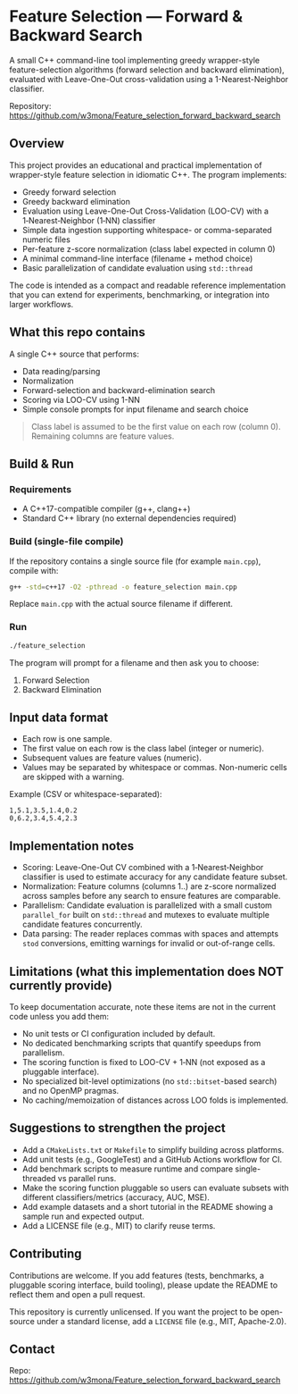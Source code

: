 
# Feature Selection — Forward & Backward Search

A small C++ command-line tool implementing greedy wrapper-style feature-selection algorithms (forward selection and backward elimination), evaluated with Leave-One-Out cross-validation using a 1-Nearest-Neighbor classifier.

Repository: https://github.com/w3mona/Feature_selection_forward_backward_search

## Overview

This project provides an educational and practical implementation of wrapper-style feature selection in idiomatic C++. The program implements:

- Greedy forward selection
- Greedy backward elimination
- Evaluation using Leave-One-Out Cross-Validation (LOO-CV) with a 1‑Nearest‑Neighbor (1‑NN) classifier
- Simple data ingestion supporting whitespace- or comma-separated numeric files
- Per-feature z-score normalization (class label expected in column 0)
- A minimal command-line interface (filename + method choice)
- Basic parallelization of candidate evaluation using `std::thread`

The code is intended as a compact and readable reference implementation that you can extend for experiments, benchmarking, or integration into larger workflows.

## What this repo contains

A single C++ source that performs:
- Data reading/parsing
- Normalization
- Forward-selection and backward-elimination search
- Scoring via LOO-CV using 1-NN
- Simple console prompts for input filename and search choice

> Class label is assumed to be the first value on each row (column 0). Remaining columns are feature values.

## Build & Run

### Requirements
- A C++17-compatible compiler (g++, clang++)
- Standard C++ library (no external dependencies required)

### Build (single-file compile)
If the repository contains a single source file (for example `main.cpp`), compile with:

```bash
g++ -std=c++17 -O2 -pthread -o feature_selection main.cpp
```

Replace `main.cpp` with the actual source filename if different.

### Run

```bash
./feature_selection
```

The program will prompt for a filename and then ask you to choose:
1. Forward Selection
2. Backward Elimination

## Input data format

- Each row is one sample.
- The first value on each row is the class label (integer or numeric).
- Subsequent values are feature values (numeric).
- Values may be separated by whitespace or commas. Non-numeric cells are skipped with a warning.

Example (CSV or whitespace-separated):

```
1,5.1,3.5,1.4,0.2
0,6.2,3.4,5.4,2.3
```

## Implementation notes

- Scoring: Leave-One-Out CV combined with a 1‑Nearest‑Neighbor classifier is used to estimate accuracy for any candidate feature subset.
- Normalization: Feature columns (columns 1..) are z-score normalized across samples before any search to ensure features are comparable.
- Parallelism: Candidate evaluation is parallelized with a small custom `parallel_for` built on `std::thread` and mutexes to evaluate multiple candidate features concurrently.
- Data parsing: The reader replaces commas with spaces and attempts `stod` conversions, emitting warnings for invalid or out-of-range cells.

## Limitations (what this implementation does NOT currently provide)

To keep documentation accurate, note these items are not in the current code unless you add them:

- No unit tests or CI configuration included by default.
- No dedicated benchmarking scripts that quantify speedups from parallelism.
- The scoring function is fixed to LOO-CV + 1‑NN (not exposed as a pluggable interface).
- No specialized bit-level optimizations (no `std::bitset`-based search) and no OpenMP pragmas.
- No caching/memoization of distances across LOO folds is implemented.

## Suggestions to strengthen the project

- Add a `CMakeLists.txt` or `Makefile` to simplify building across platforms.
- Add unit tests (e.g., GoogleTest) and a GitHub Actions workflow for CI.
- Add benchmark scripts to measure runtime and compare single-threaded vs parallel runs.
- Make the scoring function pluggable so users can evaluate subsets with different classifiers/metrics (accuracy, AUC, MSE).
- Add example datasets and a short tutorial in the README showing a sample run and expected output.
- Add a LICENSE file (e.g., MIT) to clarify reuse terms.

## Contributing

Contributions are welcome. If you add features (tests, benchmarks, a pluggable scoring interface, build tooling), please update the README to reflect them and open a pull request.



This repository is currently unlicensed. If you want the project to be open-source under a standard license, add a `LICENSE` file (e.g., MIT, Apache-2.0).

## Contact

Repo: https://github.com/w3mona/Feature_selection_forward_backward_search
```
